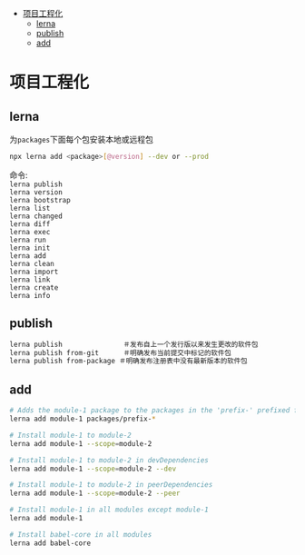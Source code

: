- [项目工程化](#%e9%a1%b9%e7%9b%ae%e5%b7%a5%e7%a8%8b%e5%8c%96)
  - [lerna](#lerna)
  - [publish](#publish)
  - [add](#add)
# 项目工程化


## lerna
为`packages`下面每个包安装本地或远程包
```bash
npx lerna add <package>[@version] --dev or --prod
```
命令:  
`lerna publish`   
`lerna version`   
`lerna bootstrap`  
`lerna list`  
`lerna changed`  
`lerna diff`  
`lerna exec`  
`lerna run`  
`lerna init`  
`lerna add`  
`lerna clean`  
`lerna import`  
`lerna link`  
`lerna create`  
`lerna info`  

## publish
```bash
lerna publish               ＃发布自上一个发行版以来发生更改的软件包 
lerna publish from-git      ＃明确发布当前提交中标记的软件包 
lerna publish from-package ＃明确发布注册表中没有最新版本的软件包
```

## add
```bash
# Adds the module-1 package to the packages in the 'prefix-' prefixed folders
lerna add module-1 packages/prefix-*

# Install module-1 to module-2
lerna add module-1 --scope=module-2

# Install module-1 to module-2 in devDependencies
lerna add module-1 --scope=module-2 --dev

# Install module-1 to module-2 in peerDependencies
lerna add module-1 --scope=module-2 --peer

# Install module-1 in all modules except module-1
lerna add module-1

# Install babel-core in all modules
lerna add babel-core
```